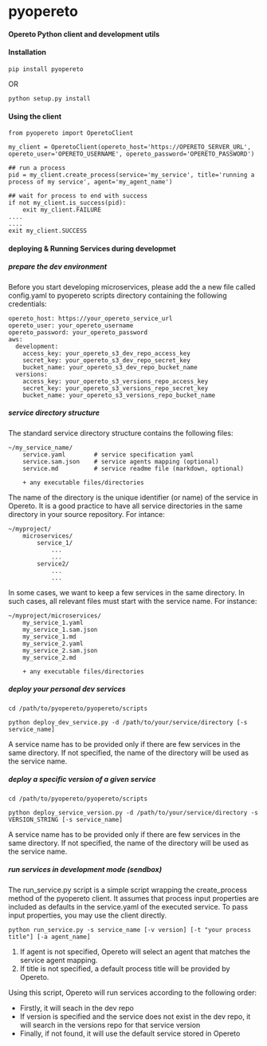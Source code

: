 # pyopereto
#### Opereto Python client and development utils

#### Installation
```
pip install pyopereto
```
OR
```
python setup.py install
```
#### Using the client
```
from pyopereto import OperetoClient

my_client = OperetoClient(opereto_host='https://OPERETO_SERVER_URL', opereto_user='OPERETO_USERNAME', opereto_password='OPERETO_PASSWORD')

## run a process
pid = my_client.create_process(service='my_service', title='running a process of my service', agent='my_agent_name')

## wait for process to end with success
if not my_client.is_success(pid):
    exit my_client.FAILURE
....
....
exit my_client.SUCCESS
```

#### deploying & Running Services during developmet
##### prepare the dev environment
Before you start developing microservices, please add the a new file called config.yaml to pyopereto scripts directory containing the following credentials:
```
opereto_host: https://your_opereto_service_url
opereto_user: your_opereto_username
opereto_password: your_opereto_password
aws:
  development:
    access_key: your_opereto_s3_dev_repo_access_key
    secret_key: your_opereto_s3_dev_repo_secret_key
    bucket_name: your_opereto_s3_dev_repo_bucket_name
  versions:
    access_key: your_opereto_s3_versions_repo_access_key
    secret_key: your_opereto_s3_versions_repo_secret_key
    bucket_name: your_opereto_s3_versions_repo_bucket_name

```

##### service directory structure
The standard service directory structure contains the following files:
```
~/my_service_name/
    service.yaml        # service specification yaml
    service.sam.json    # service agents mapping (optional)
    service.md          # service readme file (markdown, optional) 

    + any executable files/directories
```
The name of the directory is the unique identifier (or name) of the service in Opereto.
It is a good practice to have all service directories in the same directory in your source repository. For intance:
```
~/myproject/
    microservices/
        service_1/
            ...
            ...
        service2/
            ...
            ...
```
In some cases, we want to keep a few services in the same directory. In such cases, all relevant files must start with the service name. For instance:
```
~/myproject/microservices/
    my_service_1.yaml        
    my_service_1.sam.json    
    my_service_1.md      
    my_service_2.yaml    
    my_service_2.sam.json
    my_service_2.md      
    
    + any executable files/directories
```

##### deploy your personal dev services
```
cd /path/to/pyopereto/pyopereto/scripts

python deploy_dev_service.py -d /path/to/your/service/directory [-s service_name]

```
A service name has to be provided only if there are few services in the same directory. If not specified, the name of the directory will be used as the service name.


##### deploy a specific version of a given service
```
cd /path/to/pyopereto/pyopereto/scripts

python deploy_service_version.py -d /path/to/your/service/directory -s VERSION_STRING [-s service_name]

```
A service name has to be provided only if there are few services in the same directory. If not specified, the name of the directory will be used as the service name.



##### run services in development mode (sendbox)

The run_service.py script is a simple script wrapping the create_process method of the pyopereto client. It assumes that process input properties are included 
as defaults in the service.yaml of the executed service. To pass input properties, you may use the client directly.
 
```
python run_service.py -s service_name [-v version] [-t "your process title"] [-a agent_name]

```
1. If agent is not specified, Opereto will select an agent that matches the service agent mapping.
2. If title is not specified, a default process title will be provided by Opereto.

Using this script, Opereto will run services according to the following order:
* Firstly, it will seach in the dev repo
* If version is specified and the service does not exist in the dev repo, it will search in the versions repo for that service version
* Finally, if not found, it will use the default service stored in Opereto


